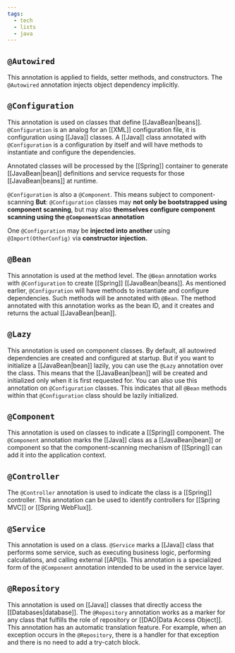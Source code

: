 ```yaml
---
tags:
  - tech
  - lists
  - java
---
```


## `@Autowired`

This annotation is applied to fields, setter methods, and constructors. The `@Autowired` annotation injects object dependency implicitly.

## `@Configuration`

This annotation is used on classes that define [[JavaBean|beans]]. 
`@Configuration` is an analog for an [[XML]] configuration file, it is configuration using [[Java]] classes. 
A [[Java]] class annotated with `@Configuration` is a configuration by itself and will have methods to instantiate and configure the dependencies.

Annotated classes will be processed by the [[Spring]] container to generate [[JavaBean|bean]] definitions and service requests for those [[JavaBean|beans]] at runtime.

`@Configuration` is also a `@Component`. This means subject to component-scanning
**But**: `@Configuration` classes may **not only be bootstrapped using component scanning**, but may also **themselves configure component scanning using the `@ComponentScan` annotation**

One `@Configuration` may be **injected into another** using `@Import(OtherConfig)` via **constructor injection.**

## `@Bean`

This annotation is used at the method level. 
The `@Bean` annotation works with `@Configuration` to create [[Spring]] [[JavaBean|beans]]. 
As mentioned earlier, `@Configuration` will have methods to instantiate and configure dependencies. 
Such methods will be annotated with `@Bean`. 
The method annotated with this annotation works as the bean ID, and it creates and returns the actual [[JavaBean|bean]].

## `@Lazy`

This annotation is used on component classes. 
By default, all autowired dependencies are created and configured at startup. 
But if you want to initialize a [[JavaBean|bean]] lazily, you can use the `@Lazy` annotation over the class. 
This means that the [[JavaBean|bean]] will be created and initialized only when it is first requested for. 
You can also use this annotation on `@Configuration` classes. 
This indicates that all `@Bean` methods within that `@Configuration` class should be lazily initialized.

## `@Component`

This annotation is used on classes to indicate a [[Spring]] component. 
The `@Component` annotation marks the [[Java]] class as a [[JavaBean|bean]] or component so that the component-scanning mechanism of [[Spring]] can add it into the application context.

## `@Controller`

The `@Controller` annotation is used to indicate the class is a [[Spring]] controller. 
This annotation can be used to identify controllers for [[Spring MVC]] or [[Spring WebFlux]].

## `@Service`

This annotation is used on a class. 
`@Service` marks a [[Java]] class that performs some service, such as executing business logic, performing calculations, and calling external [[API]]s. 
This annotation is a specialized form of the `@Component` annotation intended to be used in the service layer.

## `@Repository`

This annotation is used on [[Java]] classes that directly access the [[Databases|database]]. 
The `@Repository` annotation works as a marker for any class that fulfills the role of repository or [[DAO|Data Access Object]]. 
This annotation has an automatic translation feature. 
For example, when an exception occurs in the `@Repository`, there is a handler for that exception and there is no need to add a try-catch block.
